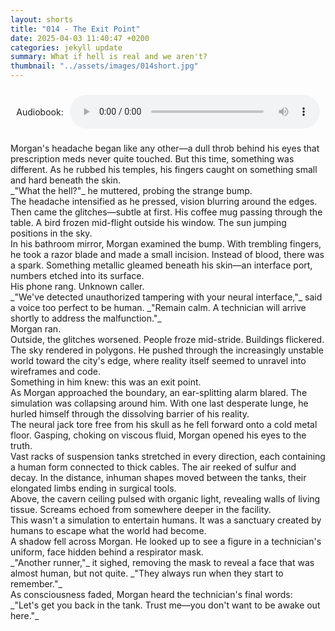 ```yaml
---
layout: shorts
title: "014 - The Exit Point"
date: 2025-04-03 11:40:47 +0200
categories: jekyll update
summary: What if hell is real and we aren't?
thumbnail: "../assets/images/014short.jpg"
---
```


<div id="dbxaudio" style="display: flex; align-items: center; justify-content: center; text-align: left; margin: 20px auto; height: 60px; max-width: 600px;">
  <span style="margin-right: 10px;">Audiobook:</span>
  <audio controls style="width: 100%; max-width: 400px;">
    <source src="../assets/audio/ExitPoint.mp3" type="audio/mpeg">
    Your browser does not support the audio element.
  </audio>
</div>
Morgan's headache began like any other—a dull throb behind his eyes that prescription meds never quite touched. But this time, something was different. As he rubbed his temples, his fingers caught on something small and hard beneath the skin.<br>
_"What the hell?"_ he muttered, probing the strange bump.<br>
The headache intensified as he pressed, vision blurring around the edges. Then came the glitches—subtle at first. His coffee mug passing through the table. A bird frozen mid-flight outside his window. The sun jumping positions in the sky.<br>
In his bathroom mirror, Morgan examined the bump. With trembling fingers, he took a razor blade and made a small incision. Instead of blood, there was a spark. Something metallic gleamed beneath his skin—an interface port, numbers etched into its surface.<br>
His phone rang. Unknown caller.<br>
_"We've detected unauthorized tampering with your neural interface,"_ said a voice too perfect to be human. _"Remain calm. A technician will arrive shortly to address the malfunction."_<br>
Morgan ran.<br>
Outside, the glitches worsened. People froze mid-stride. Buildings flickered. The sky rendered in polygons. He pushed through the increasingly unstable world toward the city's edge, where reality itself seemed to unravel into wireframes and code.<br>
Something in him knew: this was an exit point.<br>
As Morgan approached the boundary, an ear-splitting alarm blared. The simulation was collapsing around him. With one last desperate lunge, he hurled himself through the dissolving barrier of his reality.<br>
The neural jack tore free from his skull as he fell forward onto a cold metal floor. Gasping, choking on viscous fluid, Morgan opened his eyes to the truth.<br>
Vast racks of suspension tanks stretched in every direction, each containing a human form connected to thick cables. The air reeked of sulfur and decay. In the distance, inhuman shapes moved between the tanks, their elongated limbs ending in surgical tools.<br>
Above, the cavern ceiling pulsed with organic light, revealing walls of living tissue. Screams echoed from somewhere deeper in the facility.<br>
This wasn't a simulation to entertain humans. It was a sanctuary created by humans to escape what the world had become.<br>
A shadow fell across Morgan. He looked up to see a figure in a technician's uniform, face hidden behind a respirator mask.<br>
_"Another runner,"_ it sighed, removing the mask to reveal a face that was almost human, but not quite. _"They always run when they start to remember."_<br>
As consciousness faded, Morgan heard the technician's final words:<br>
_"Let's get you back in the tank. Trust me—you don't want to be awake out here."_
